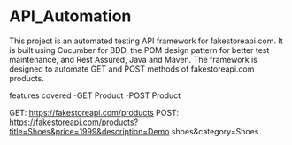# API_Automation
This project is an automated testing API framework for fakestoreapi.com. It is built using Cucumber for BDD, the POM design pattern for better test maintenance, and Rest Assured, Java and Maven. The framework is designed to automate GET and POST methods of fakestoreapi.com products. 

features  covered
-GET Product
-POST Product


GET: https://fakestoreapi.com/products
POST: https://fakestoreapi.com/products?title=Shoes&price=1999&description=Demo shoes&category=Shoes



